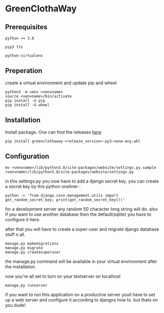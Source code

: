 # GreenClothaWay

## Prerequisites
`python >= 3.6`

`pip3 lts`

`python-virtualenv`

## Preperation
create a virtual environment and update pip and wheel
```
python3 -m venv <venvname>
source <venvname>/bin/activate
pip install -U pip
pip install -U wheel
```

## Installation
Install package. One can find the releases [here](https://github.com/GreenClothaWay/Blog/tree/master/release) 
```
pip install greenclothaway-<release_version>-py3-none-any.whl
```

## Configuration
```
mv <venvname>/lib/python3.8/site-packages/website/settings.py.sample <venvname>/lib/python3.8/site-packages/website/settings.py
```

in this settings.py you now have to add a django secret key.
you can create a secret key by this python oneliner : 

```python -c 'from django.core.management.utils import get_random_secret_key; print(get_random_secret_key())'```

for a development server any random 50 character long string will do.
also if you want to use another database then the default(sqlite) you have to configure it here.

after that you will have to create a super-user and migrate django database stuff n all.

```
manage.py makemigrations
manage.py migrate
manage.py createsuperuser
```
the manage.py command will be available in your virtual environment after the installation.

now you're all set to turn on your testserver on localhost

```
manage.py runserver
```



if you want to run this application on a productive server youll have to set up a web server and configure it according to djangos how to.
but thats on you dude!
